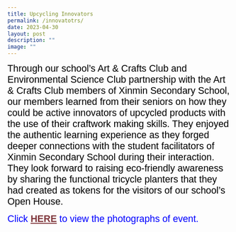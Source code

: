 ```yaml
---
title: Upcycling Innovators
permalink: /innovatotrs/
date: 2023-04-30
layout: post
description: ""
image: ""
---
```

<span style="font-size:16.0pt;font-family:Arial;color:black">Through our school’s Art &amp; Crafts Club and Environmental Science Club partnership with the Art &amp; Crafts Club members of Xinmin Secondary School, our members learned from their seniors on how they could be active innovators of upcycled products with the use of their craftwork making skills. They enjoyed the authentic learning experience as they forged deeper connections with the student facilitators of Xinmin Secondary School during their interaction. They look forward to raising eco-friendly awareness by sharing the functional tricycle planters that they had created as tokens for the visitors of our school’s Open House. 
</span>

<span style="font-size:16.0pt;font-family:Arial;color:blue">
Click 
<a style="box-sizing: border-box; background-color: transparent; cursor: pointer; transition: all 0.25s ease-in-out 0s; color: rgb(128, 56, 61);" rel="noopener noreferrer" target="_blank" href="https://heyzine.com/flip-book/59231649e7.html"><b>HERE</b></a> to view the photographs of event.</span>